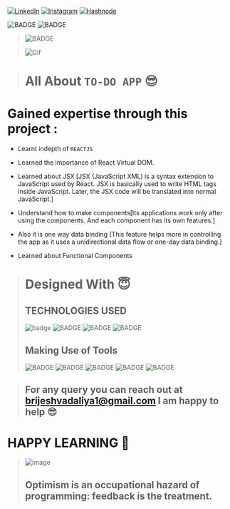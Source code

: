 
<!-- Social Links -->

[![LinkedIn][linkedin-shield]][linkedin-url]
[![Instagram][instagram-shield]][instagram-url]
[![Hashnode][hashnode-shield]][hashnode-url]


![BADGE](https://img.shields.io/badge/HTML-CSS-lightgrey)
![BADGE](https://img.shields.io/badge/REACTJS-lightgrey)
>![BADGE](https://img.shields.io/badge/MADE%20WITH%20FUN%20BY-BRIJESH%20VADALIA-blue)


> ![Gif](https://miro.medium.com/max/600/1*KUjro0G-igf6P3lvlcDrTQ.png)


> # All About `TO-DO APP` 😎

# **Gained expertise through this project :**

- Learnt indepth of `REACTJS` 

- Learned the importance of React Virtual DOM.

- Learned about JSX [JSX (JavaScript XML) is a syntax extension to JavaScript used by React. JSX is basically used to write HTML tags inside JavaScript. Later, the JSX code will be translated into normal JavaScript.]

- Understand how to make components[Its applications work only after using the components. And each component has its own features.]

- Also it is one way data binding [This feature helps more in controlling the app as it uses a unidirectional data flow or one-day data binding.]

- Learned about Functional Components 



># Designed With 😇
>## TECHNOLOGIES USED 
>![badge](https://img.shields.io/badge/HTML5-HTML5-orange)
![BADGE](https://img.shields.io/badge/CSS3-CSS3-blue)
![BADGE](https://img.shields.io/badge/JAVASCRIPT-JAVASCRIPT-yellow)
![BADGE](https://img.shields.io/badge/REACTJS-REACTJS-blue)
>## Making Use of Tools
>![BADGE](https://img.shields.io/badge/GOOGLE-CHROME-blue)
>![BADGE](https://img.shields.io/badge/GIT-HUB-lightgrey)
>![BADGE](https://img.shields.io/badge/VS-CODE-blue)
>![BADGE](https://img.shields.io/badge/GIT-GIT-orange)
>![BADGE](https://img.shields.io/badge/VERCEL-VERCEL-blue)

<!-- 
# HERE IS THE PREVIEW HOW THIS PROJECT LOOKS😍
># [LIVE [HOSTED] PROJECT LINK](https://basic-react-template-portfolio-bootstrap.vercel.app/ "Basic React Template Project")

>![Screenshot](./screenshot/screenshot-1.png)
>![Screenshot](./screenshot/screenshot-2.png)
>![Screenshot](./screenshot/screenshot-3.png) -->





>## For any query you can reach out at brijeshvadaliya1@gmail.com I am happy to help 😎

# HAPPY LEARNING 🤩
>![image](https://raw.githubusercontent.com/ikeyurp/ikeyurp/master/src/Comp-Man.gif)
>## Optimism is an occupational hazard of programming: feedback is the treatment. 








<!-- Linkedin -->

[linkedin-shield]: https://img.shields.io/badge/-LinkedIn-black.svg?style=for-the-badge&logo=linkedin&colorB=0B5FBB
[linkedin-url]: https://www.linkedin.com/in/brijesh-vadaliya-16b3a2202/

<!-- Instagram -->

[instagram-shield]: https://img.shields.io/badge/Instagram-%23E4405F.svg?style=for-the-badge&logo=Instagram&logoColor=white
[instagram-url]: https://www.instagram.com/brijesh_vadaliya_8128/


<!-- Hashnode -->

[hashnode-shield]: https://img.shields.io/badge/Hashnode-2962FF?style=for-the-badge&logo=hashnode&logoColor=white
[hashnode-url]: https://brijeshvadaliya8128.hashnode.dev/




